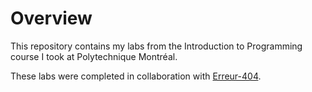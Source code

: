 # Overview

This repository contains my labs from the Introduction to Programming course I took at Polytechnique Montréal.

These labs were completed in collaboration with [Erreur-404](https://github.com/Erreur-404).
